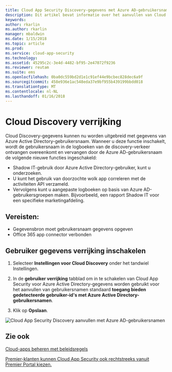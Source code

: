 ```yaml
---
title: Cloud App Security Discovery-gegevens met Azure AD-gebruikersnamen verrijken | Microsoft Docs
description: Dit artikel bevat informatie over het aanvullen van Cloud App Security Discovery-gegevens met Azure AD-gebruikersnamen.
keywords: 
author: rkarlin
ms.author: rkarlin
manager: mbaldwin
ms.date: 1/15/2018
ms.topic: article
ms.prod: 
ms.service: cloud-app-security
ms.technology: 
ms.assetid: 45295c2c-3e4d-4482-bf95-2e47072f9236
ms.reviewer: reutam
ms.suite: ems
ms.openlocfilehash: 0ba0dc559bd2d1e1c91ef44e9bcbec828dec6a9f
ms.sourcegitcommit: 458e936e1ac548eda37e9bf955b439199bbdd018
ms.translationtype: MT
ms.contentlocale: nl-NL
ms.lasthandoff: 01/16/2018
---
```

# <a name="cloud-discovery-enrichment"></a>Cloud Discovery verrijking

Cloud Discovery-gegevens kunnen nu worden uitgebreid met gegevens van Azure Active Directory-gebruikersnaam. Wanneer u deze functie inschakelt, wordt de gebruikersnaam in de logboeken van de discovery-verkeer ontvangen overeenkomt en vervangen door de Azure AD-gebruikersnaam de volgende nieuwe functies ingeschakeld:
-   Shadow IT-gebruik door Azure Active Directory-gebruiker, kunt u onderzoeken.
-   U kunt het gebruik van doorzochte wolk app correleren met de activiteiten API verzameld.
-   Vervolgens kunt u aangepaste logboeken op basis van Azure AD-gebruikersgroepen maken. Bijvoorbeeld, een rapport Shadow IT voor een specifieke marketingafdeling.


## <a name="prerequisites"></a>Vereisten:
- Gegevensbron moet gebruikersnaam gegevens opgeven
- Office 365 app connector verbonden

## <a name="enabling-user-data-enrichment"></a>Gebruiker gegevens verrijking inschakelen 
    
1. Selecteer **Instellingen voor Cloud Discovery** onder het tandwiel Instellingen.
     
2. In de **gebruiker verrijking** tabblad om in te schakelen van Cloud App Security voor Azure Active Directory-gegevens worden gebruikt voor het aanvullen van gebruikersnamen standaard **toegang bieden gedetecteerde gebruiker-id's met Azure Active Directory-gebruikersnamen**.

3. Klik op **Opslaan**.
 
![Cloud App Security Discovery aanvullen met Azure AD-gebruikersnamen](./media/discovery-enrichment.png)
  

  
      
## <a name="see-also"></a>Zie ook  
[Cloud-apps beheren met beleidsregels](control-cloud-apps-with-policies.md)   

[Premier-klanten kunnen Cloud App Security ook rechtstreeks vanuit Premier Portal kiezen.](https://premier.microsoft.com/)  
    
      
  